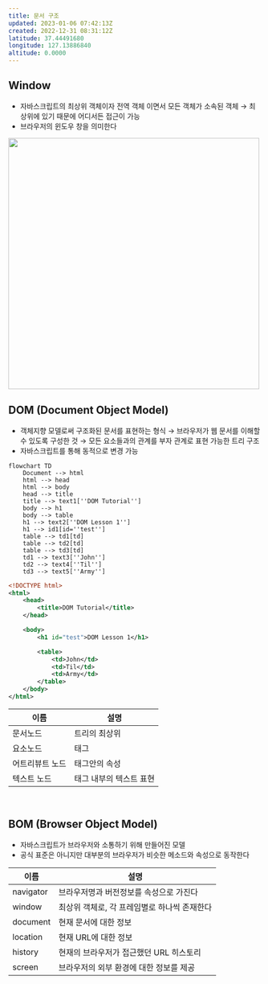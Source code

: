 ```yaml
---
title: 문서 구조
updated: 2023-01-06 07:42:13Z
created: 2022-12-31 08:31:12Z
latitude: 37.44491680
longitude: 127.13886840
altitude: 0.0000
---
```


## Window
- 자바스크립트의 최상위 객체이자 전역 객체 이면서 모든 객체가 소속된 객체
  → 최상위에 있기 때문에 어디서든 접근이 가능
- 브라우저의 윈도우 창을 의미한다

<img src="/joplinRes/_resources/3504816105e2445ea2b15665ce494cc4.png" width="500"/>

## DOM (Document Object Model)
- 객체지향 모델로써 구조화된 문서를 표현하는 형식
  → 브라우저가 웹 문서를 이해할 수 있도록 구성한 것
  → 모든 요소들과의 관계를 부자 관계로 표현 가능한 트리 구조
- 자바스크립트를 통해 동적으로 변경 가능

```mermaid
flowchart TD
	Document --> html
	html --> head
	html --> body
	head --> title
	title --> text1[''DOM Tutorial'']
	body --> h1
	body --> table
	h1 --> text2[''DOM Lesson 1'']
	h1 --> id1[id=''test'']
	table --> td1[td]
	table --> td2[td]
	table --> td3[td]
	td1 --> text3[''John'']
	td2 --> text4[''Til'']
	td3 --> text5[''Army'']
```

```xml
<!DOCTYPE html>
<html>
	<head>
		<title>DOM Tutorial</title>
	</head>

	<body>
		<h1 id="test">DOM Lesson 1</h1>

		<table>
			<td>John</td>
			<td>Til</td>
			<td>Army</td>
		</table>
	</body>
</html>
```

|이름|설명|
|--|--|
|문서노드| 트리의 최상위|
|요소노드| 태그|
|어트리뷰트 노드| 태그안의 속성|
|텍스트 노드| 태그 내부의 텍스트 표현|

<br>

## BOM (Browser Object Model)
- 자바스크립트가 브라우저와 소통하기 위해 만들어진 모델
- 공식 표준은 아니지만 대부분의 브라우저가 비슷한 메소드와 속성으로 동작한다

|이름|설명|
|--|--|
|navigator | 브라우저명과 버전정보를 속성으로 가진다     |
|window    | 최상위 객체로, 각 프레임별로 하나씩 존재한다 |
|document  |  현재 문서에 대한 정보              |
|location  |  현재 URL에 대한 정보             |
|history   |   현재의 브라우저가 접근했던 URL 히스토리 |
|screen    |  브라우저의 외부 환경에 대한 정보를 제공   |